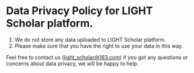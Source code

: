 # Data Privacy Policy for LIGHT Scholar platform.

1. We do not store any data uploaded to LIGHT Scholar platform.
2. Please make sure that you have the right to use your data in this way.


Feel free to contact us (light_scholar@163.com) if you got any questions or concerns about data privacy,
we will be happy to help.
